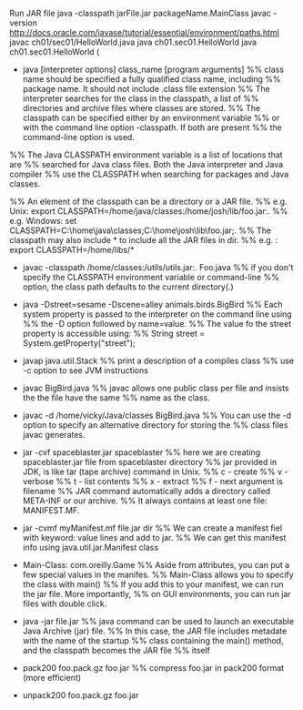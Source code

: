 Run JAR file
java -classpath jarFile.jar packageName.MainClass
javac -version
http://docs.oracle.com/javase/tutorial/essential/environment/paths.html
javac ch01/sec01/HelloWorld.java java ch01.sec01.HelloWorld
java ch01.sec01.HelloWorld (

* java [interpreter options] class_name [program arguments]
%% class name should be specified a fully qualified class name, including
%% package name. It should not include .class file extension
%% The interpreter searches for the class in the classpath, a list of
%% directories and archive files where classes are stored.
%% The classpath can be specified either by an environment variable
%% or with the command line option -classpath. If both are present
%% the command-line option is used.

%% The Java CLASSPATH environment variable is a list of locations that are
%% searched for Java class files. Both the Java interpreter and Java compiler
%% use the CLASSPATH when searching for packages and Java classes.

%% An element of the classpath can be a directory or a JAR file.
%% e.g. Unix: export CLASSPATH=/home/java/classes:/home/josh/lib/foo.jar:.
%% e.g. Windows: set CLASSPATH=C:\home\java\classes;C:\home\josh\lib\foo.jar;.
%% The classpath may also include * to include all the JAR files in dir.
%% e.g. : export CLASSPATH=/home/libs/*

* javac -classpath /home/classes:/utils/utils.jar:. Foo.java
%% if you don't specify the CLASSPATH environment variable or command-line
%% option, the class path defaults to the current directory(.)

* java -Dstreet=sesame -Dscene=alley animals.birds.BigBird
%% Each system property is passed to the interpreter on the command line using
%% the -D option followed by name=value.
%% The value fo the street property is accessible using:
%% String street = System.getProperty("street");

* javap java.util.Stack
%% print a description of a compiles class
%% use -c option to see JVM instructions

* javac BigBird.java
%% javac allows one public class per file and insists the the file have the same
%% name as the class.

* javac -d /home/vicky/Java/classes BigBird.java
%% You can use the -d option to specify an alternative directory for storing the
%% class files javac generates.

* jar -cvf spaceblaster.jar spaceblaster
%% here we are creating spaceblaster.jar file from spaceblaster directory
%% jar provided in JDK, is like tar (tape archive) command in Unix.
%% c - create
%% v - verbose
%% t - list contents
%% x - extract
%% f - next argument is filename
%% JAR command automatically adds a directory called META-INF or our archive.
%% It always contains at least one file: MANIFEST.MF.

* jar -cvmf myManifest.mf file.jar dir
%% We can create a manifest fiel with keyword: value lines and add to jar.
%% We can get this manifest info using java.util.jar.Manifest class

* Main-Class: com.oreilly.Game
%% Aside from attributes, you can put a few special values in the manifes.
%% Main-Class allows you to specify the class with main()
%% If you add this to your manifest, we can run the jar file. More importantly,
%% on GUI environments, you can run jar files with double click.

* java -jar file.jar
%% java command can be used to launch an executable Java Archive (jar) file.
%% In this case, the JAR file includes metadate with the name of the startup
%% class containing the main() method, and the classpath becomes the JAR file
%% itself

* pack200 foo.pack.gz foo.jar
%% compress foo.jar in pack200 format (more efficient)

* unpack200 foo.pack.gz foo.jar


